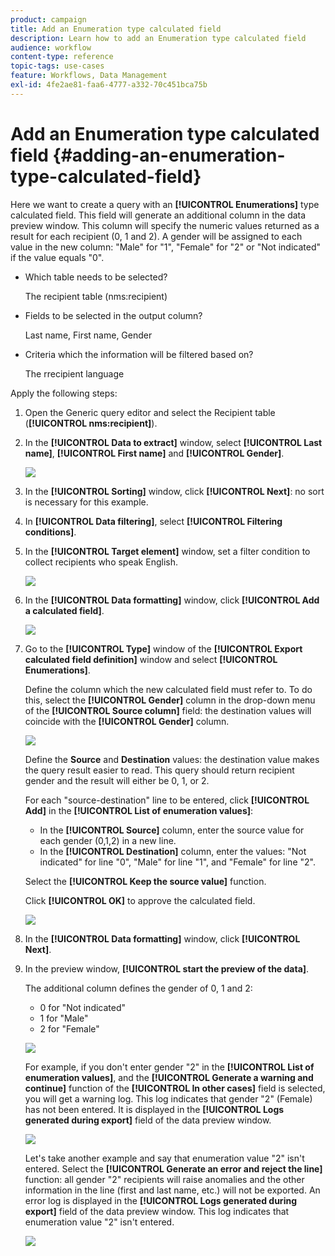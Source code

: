 ```yaml
---
product: campaign
title: Add an Enumeration type calculated field
description: Learn how to add an Enumeration type calculated field
audience: workflow
content-type: reference
topic-tags: use-cases
feature: Workflows, Data Management
exl-id: 4fe2ae81-faa6-4777-a332-70c451bca75b
---
```

# Add an Enumeration type calculated field {#adding-an-enumeration-type-calculated-field}



Here we want to create a query with an **[!UICONTROL Enumerations]** type calculated field. This field will generate an additional column in the data preview window. This column will specify the numeric values returned as a result for each recipient (0, 1 and 2). A gender will be assigned to each value in the new column: "Male" for "1", "Female" for "2" or "Not indicated" if the value equals "0".

* Which table needs to be selected?

  The recipient table (nms:recipient)

* Fields to be selected in the output column?

  Last name, First name, Gender

* Criteria which the information will be filtered based on?

  The rrecipient language

Apply the following steps:

1. Open the Generic query editor and select the Recipient table (**[!UICONTROL nms:recipient]**).
1. In the **[!UICONTROL Data to extract]** window, select **[!UICONTROL Last name]**, **[!UICONTROL First name]** and **[!UICONTROL Gender]**.

   ![](assets/query_editor_nveau_73.png)

1. In the **[!UICONTROL Sorting]** window, click **[!UICONTROL Next]**: no sort is necessary for this example.
1. In **[!UICONTROL Data filtering]**, select **[!UICONTROL Filtering conditions]**.
1. In the **[!UICONTROL Target element]** window, set a filter condition to collect recipients who speak English.

   ![](assets/query_editor_nveau_74.png)

1. In the **[!UICONTROL Data formatting]** window, click **[!UICONTROL Add a calculated field]**.

   ![](assets/query_editor_nveau_75.png)

1. Go to the **[!UICONTROL Type]** window of the **[!UICONTROL Export calculated field definition]** window and select **[!UICONTROL Enumerations]**.

   Define the column which the new calculated field must refer to. To do this, select the **[!UICONTROL Gender]** column in the drop-down menu of the **[!UICONTROL Source column]** field: the destination values will coincide with the **[!UICONTROL Gender]** column.

   ![](assets/query_editor_nveau_76.png)

   Define the **Source** and **Destination** values: the destination value makes the query result easier to read. This query should return recipient gender and the result will either be 0, 1, or 2.

   For each "source-destination" line to be entered, click **[!UICONTROL Add]** in the **[!UICONTROL List of enumeration values]**:

    * In the **[!UICONTROL Source]** column, enter the source value for each gender (0,1,2) in a new line.
    * In the **[!UICONTROL Destination]** column, enter the values: "Not indicated" for line "0", "Male" for line "1", and "Female" for line "2".

   Select the **[!UICONTROL Keep the source value]** function.

   Click **[!UICONTROL OK]** to approve the calculated field.

   ![](assets/query_editor_nveau_77.png)

1. In the **[!UICONTROL Data formatting]** window, click **[!UICONTROL Next]**.
1. In the preview window, **[!UICONTROL start the preview of the data]**.

   The additional column defines the gender of 0, 1 and 2:

    * 0 for "Not indicated"
    * 1 for "Male"
    * 2 for "Female"

   ![](assets/query_editor_nveau_78.png)

   For example, if you don't enter gender "2" in the **[!UICONTROL List of enumeration values]**, and the **[!UICONTROL Generate a warning and continue]** function of the **[!UICONTROL In other cases]** field is selected, you will get a warning log. This log indicates that gender "2" (Female) has not been entered. It is displayed in the **[!UICONTROL Logs generated during export]** field of the data preview window.

   ![](assets/query_editor_nveau_79.png)

   Let's take another example and say that enumeration value "2" isn't entered. Select the **[!UICONTROL Generate an error and reject the line]** function: all gender "2" recipients will raise anomalies and the other information in the line (first and last name, etc.) will not be exported. An error log is displayed in the **[!UICONTROL Logs generated during export]** field of the data preview window. This log indicates that enumeration value "2" isn't entered.

   ![](assets/query_editor_nveau_80.png)
